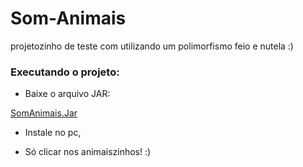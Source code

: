 # Som-Animais
projetozinho de teste com utilizando um polimorfismo feio e nutela :)

### Executando o projeto:
* Baixe o arquivo JAR:

[SomAnimais.Jar](https://github.com/Kk3tillen/Som-Animais/blob/main/dist/SomAnimais.jar)

* Instale no pc,

* Só clicar nos animaiszinhos! :)

